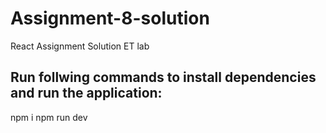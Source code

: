 # Assignment-8-solution
React Assignment Solution ET lab

## Run follwing commands to install dependencies and run the application:
npm i
npm run dev
